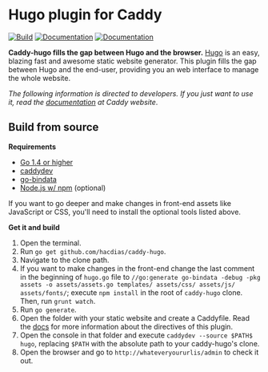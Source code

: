 # Hugo plugin for Caddy

[![Build](https://img.shields.io/travis/hacdias/caddy-hugo.svg?style=flat-square)](https://travis-ci.org/hacdias/caddy-hugo)
[![Documentation](https://img.shields.io/badge/caddy-doc-F06292.svg?style=flat-square)](https://caddyserver.com/docs/hugo)
[![Documentation](https://img.shields.io/badge/godoc-reference-blue.svg?style=flat-square)](http://godoc.org/github.com/hacdias/caddy-hugo)

**Caddy-hugo fills the gap between Hugo and the browser.** [Hugo](http://gohugo.io/) is an easy, blazing fast and awesome static website generator. This plugin fills the gap between Hugo and the end-user, providing you an web interface to manage the whole website.

*The following information is directed to developers. If you just want to use it, read the [documentation](https://caddyserver.com/docs/hugo) at Caddy website*.

## Build from source

**Requirements**

+ [Go 1.4 or higher][1]
+ [caddydev][2]
+ [go-bindata][3]
+ [Node.js w/ npm][4] (optional)


If you want to go deeper and make changes in front-end assets like JavaScript or CSS, you'll need to install the optional tools listed above.

**Get it and build**

1. Open the terminal.
2. Run ```go get github.com/hacdias/caddy-hugo```.
3. Navigate to the clone path.
4. If you want to make changes in the front-end change the last comment in the beginning of ```hugo.go``` file to ```//go:generate go-bindata -debug -pkg assets -o assets/assets.go templates/ assets/css/ assets/js/ assets/fonts/```; execute ```npm install``` in the root of ```caddy-hugo``` clone. Then, run ```grunt watch```.
5. Run ```go generate```.
6. Open the folder with your static website and create a Caddyfile. Read the [docs](http://caddyserver.com/docs/hugo) for more information about the directives of this plugin.
7. Open the console in that folder and execute ```caddydev --source $PATH$ hugo```, replacing ```$PATH``` with the absolute path to your caddy-hugo's clone.
8. Open the browser and go to ```http://whateveryoururlis/admin``` to check it out.

[1]: https://golang.org/dl/
[2]: https://github.com/caddyserver/caddydev
[3]: https://github.com/jteeuwen/go-bindata
[4]: https://nodejs.org
